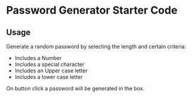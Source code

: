 # Password Generator Starter Code

## Usage
Generate a random password by selecting the length and certain criteria:
  - Includes a Number
  - Includes a special character
  - Includes an Upper case letter
  - Includes a lower case letter
  
 On button click a password will be generated in the box. 
